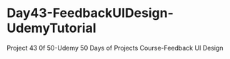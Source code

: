 # Day43-FeedbackUIDesign-UdemyTutorial
Project 43 0f 50-Udemy 50 Days of Projects Course-Feedback UI Design
